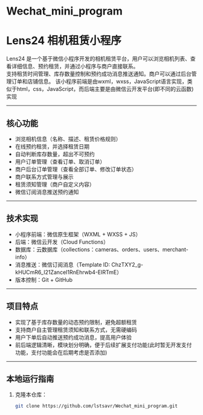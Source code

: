 # Wechat_mini_program
# Lens24 相机租赁小程序

Lens24 是一个基于微信小程序开发的相机租赁平台，用户可以浏览相机列表、查看详细信息、预约租赁，并通过小程序与商户直接联系。  
支持租赁时间管理、库存数量控制和预约成功消息推送通知。商户可以通过后台管理订单和店铺信息。
该小程序前端是由wxml，wxss，JavaScript语言实现，类似于html，css，JavaScript，而后端主要是由微信云开发平台(即不同的云函数)实现

---

## 核心功能
- 浏览相机信息（名称、描述、租赁价格规则）
- 在线预约租赁，并选择租赁日期
- 自动判断库存数量，超出不可预约
- 用户订单管理（查看订单、取消订单）
- 商户后台订单管理（查看全部订单、修改订单状态）
- 商户联系方式管理与展示
- 租赁须知管理（商户自定义内容）
- 微信订阅消息推送预约通知

---

## 技术实现
- 小程序前端：微信原生框架（WXML + WXSS + JS）
- 后端：微信云开发（Cloud Functions）
- 数据库：云数据库（collections：cameras、orders、users、merchant-info）
- 消息推送：微信订阅消息（Template ID: ChzTXY2_g-kHUCmR6_I21ZanceI1RnEhrwb4-EIRTmE）
- 版本控制：Git + GitHub

---

## 项目特点
- 实现了基于库存数量的动态预约限制，避免超额租赁
- 支持商户自主管理租赁须知和联系方式，无需硬编码
- 用户下单后自动推送预约成功消息，提高用户体验
- 前后端逻辑清晰，模块划分明确，便于后续扩展支付功能(此时暂无开发支付功能，支付功能会在后期考虑是否添加)

---

## 本地运行指南
1. 克隆本仓库：
   ```bash
   git clone https://github.com/lstsavr/Wechat_mini_program.git
